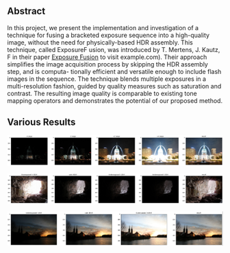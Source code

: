 ## Abstract 
In this project, we present the implementation and investigation of a technique for
fusing a bracketed exposure sequence into a high-quality image, without the need
for physically-based HDR assembly. This technique, called ExposureF usion,
was introduced by T. Mertens, J. Kautz, F in their paper [Exposure Fusion](http://www.example.com) to visit example.com). Their approach simplifies the
image acquisition process by skipping the HDR assembly step, and is computa-
tionally efficient and versatile enough to include flash images in the sequence.
The technique blends multiple exposures in a multi-resolution fashion, guided by
quality measures such as saturation and contrast. The resulting image quality is
comparable to existing tone mapping operators and demonstrates the potential of
our proposed method. 

## Various Results
<p align="center">
<img src="https://github.com/souhaiel1/Exposure-Fusion/blob/main//Results/res1.PNG" />
</p>

<p align="center">
<img src="https://github.com/souhaiel1/Exposure-Fusion/blob/main//Results/res2.PNG" />
</p>

<p align="center">
<img src="https://github.com/souhaiel1/Exposure-Fusion/blob/main//Results/res3.PNG" />
</p>
